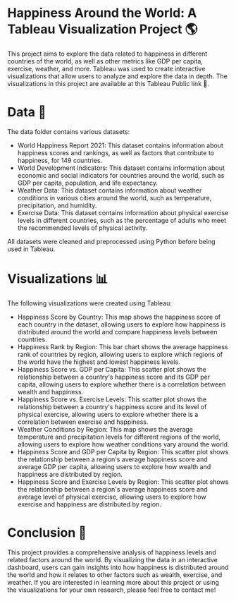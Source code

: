 # Happiness Around the World: A Tableau Visualization Project 🌎

This project aims to explore the data related to happiness in different countries of the world, as well as other metrics like GDP per capita, exercise, weather, and more. Tableau was used to create interactive visualizations that allow users to analyze and explore the data in depth. The visualizations in this project are available at this Tableau Public link 🤗.

# Data 🔢
The data folder contains various datasets:

- World Happiness Report 2021: This dataset contains information about happiness scores and rankings, as well as factors that contribute to happiness, for 149 countries.
- World Development Indicators: This dataset contains information about economic and social indicators for countries around the world, such as GDP per capita, population, and life expectancy.
- Weather Data: This dataset contains information about weather conditions in various cities around the world, such as temperature, precipitation, and humidity.
- Exercise Data: This dataset contains information about physical exercise levels in different countries, such as the percentage of adults who meet the recommended levels of physical activity.

All datasets were cleaned and preprocessed using Python before being used in Tableau.

# Visualizations 📊
The following visualizations were created using Tableau:

- Happiness Score by Country: This map shows the happiness score of each country in the dataset, allowing users to explore how happiness is distributed around the world and compare happiness levels between countries.
- Happiness Rank by Region: This bar chart shows the average happiness rank of countries by region, allowing users to explore which regions of the world have the highest and lowest happiness levels.
- Happiness Score vs. GDP per Capita: This scatter plot shows the relationship between a country's happiness score and its GDP per capita, allowing users to explore whether there is a correlation between wealth and happiness.
- Happiness Score vs. Exercise Levels: This scatter plot shows the relationship between a country's happiness score and its level of physical exercise, allowing users to explore whether there is a correlation between exercise and happiness.
- Weather Conditions by Region: This map shows the average temperature and precipitation levels for different regions of the world, allowing users to explore how weather conditions vary around the world.
- Happiness Score and GDP per Capita by Region: This scatter plot shows the relationship between a region's average happiness score and average GDP per capita, allowing users to explore how wealth and happiness are distributed by region.
- Happiness Score and Exercise Levels by Region: This scatter plot shows the relationship between a region's average happiness score and average level of physical exercise, allowing users to explore how exercise and happiness are distributed by region.

# Conclusion 🌟
This project provides a comprehensive analysis of happiness levels and related factors around the world. By visualizing the data in an interactive dashboard, users can gain insights into how happiness is distributed around the world and how it relates to other factors such as wealth, exercise, and weather. If you are interested in learning more about this project or using the visualizations for your own research, please feel free to contact me!